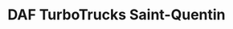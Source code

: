 ---
title: "DAF TurboTrucks Saint-Quentin"
url: /saint-quentin/daf-turbotrucks-saint-quentin/
shop: shop
---